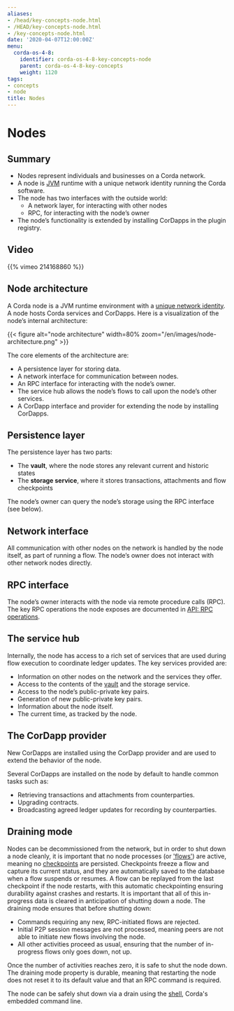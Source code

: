 ```yaml
---
aliases:
- /head/key-concepts-node.html
- /HEAD/key-concepts-node.html
- /key-concepts-node.html
date: '2020-04-07T12:00:00Z'
menu:
  corda-os-4-8:
    identifier: corda-os-4-8-key-concepts-node
    parent: corda-os-4-8-key-concepts
    weight: 1120
tags:
- concepts
- node
title: Nodes
---
```



# Nodes

## Summary

* Nodes represent individuals and businesses on a Corda network.
* A node is [JVM](https://www.infoworld.com/article/3272244/what-is-the-jvm-introducing-the-java-virtual-machine.html) runtime with a unique network identity running the Corda software.
* The node has two interfaces with the outside world:
  * A network layer, for interacting with other nodes
  * RPC, for interacting with the node’s owner
* The node’s functionality is extended by installing CorDapps in the plugin registry.

## Video

{{% vimeo 214168860 %}}

## Node architecture

A Corda node is a JVM runtime environment with a [unique network identity](../../../../../en/platform/corda/4.8/open-source/key-concepts-ecosystem.html#node-identities). A node hosts Corda services and
CorDapps. Here is a visualization of the node’s internal architecture:

{{< figure alt="node architecture" width=80% zoom="/en/images/node-architecture.png" >}}

The core elements of the architecture are:

* A persistence layer for storing data.
* A network interface for communication between nodes.
* An RPC interface for interacting with the node’s owner.
* The service hub allows the node’s flows to call upon the node’s other services.
* A CorDapp interface and provider for extending the node by installing CorDapps.

## Persistence layer

The persistence layer has two parts:

* The **vault**, where the node stores any relevant current and historic states
* The **storage service**, where it stores transactions, attachments and flow checkpoints

The node’s owner can query the node’s storage using the RPC interface (see below).

## Network interface

All communication with other nodes on the network is handled by the node itself, as part of running a flow. The
node’s owner does not interact with other network nodes directly.

## RPC interface

The node’s owner interacts with the node via remote procedure calls (RPC). The key RPC operations the node exposes
are documented in [API: RPC operations](api-rpc.md).

## The service hub

Internally, the node has access to a rich set of services that are used during flow execution to coordinate ledger
updates. The key services provided are:

* Information on other nodes on the network and the services they offer.
* Access to the contents of the [vault](../../../../../en/platform/corda/4.8/open-source/key-concepts-vault.html) and the storage service.
* Access to the node’s public-private key pairs.
* Generation of new public-private key pairs.
* Information about the node itself.
* The current time, as tracked by the node.

## The CorDapp provider

New CorDapps are installed using the CorDapp provider and are used to extend the behavior of the node.

Several CorDapps are installed on the node by default to handle common tasks such as:

* Retrieving transactions and attachments from counterparties.
* Upgrading contracts.
* Broadcasting agreed ledger updates for recording by counterparties.

## Draining mode

Nodes can be decommissioned from the network, but in order to shut down a node cleanly, it is important that no node processes (or ['flows'](../../../../../en/platform/corda/4.8/open-source/key-concepts-flows.html)) are active,
meaning no [checkpoints](../../../../../en/platform/corda/4.8/open-source/contributing-flow-internals.html#checkpoints) are persisted. Checkpoints freeze a flow and capture its current
status, and they are automatically saved to the database when a flow suspends or resumes. A flow can be replayed from the last checkpoint if the node restarts, with this automatic checkpointing
ensuring durability against crashes and restarts. It is important that all of this in-progress data is cleared in anticipation of shutting down a node. The draining mode ensures that before shutting down:

* Commands requiring any new, RPC-initiated flows are rejected.
* Initial P2P session messages are not processed, meaning peers are not able to initiate new flows involving the node.
* All other activities proceed as usual, ensuring that the number of in-progress flows only goes down, not up.

Once the number of activities reaches zero, it is safe to shut the node down.
The draining mode property is durable, meaning that restarting the node does not reset it to its default value and that an RPC command is required.

The node can be safely shut down via a drain using the [shell](../../../../../en/platform/corda/4.8/open-source/shell.md), Corda's embedded command line.
